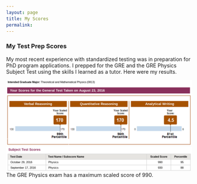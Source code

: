 ```yaml
---
layout: page
title: My Scores
permalink:
---
```


### My Test Prep Scores

My most recent experience with standardized testing was in preparation for PhD program applications. I prepped for the GRE and the GRE Physics Subject Test using the skills I learned as a tutor. Here were my results.

<img src="GRE_scores.png" alt="GRE scores 170 Verbal 170 Quantatative 4.5 Essay">
<img src="GRE_physics_scores.png" alt="GRE Physics 990">
The GRE Physics exam has a maximum scaled score of 990. 